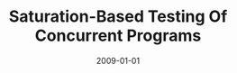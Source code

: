 ---
title: "Saturation-Based Testing Of Concurrent Programs"
date: 2009-01-01
venue: "Proceedings of the 7th joint meeting of the European Software Engineering Conference and the ACM SIGSOFT International Symposium on Foundations of Software Engineering, 2009, Amsterdam, The Netherlands, August 24-28, 2009"
paperurl: https://doi.org/10.1145/1595696.1595706
authors: "Elena Sherman, Matthew B Dwyer and Sebastian G Elbaum"
awards: ""
---